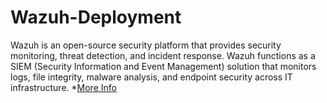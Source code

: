 # Wazuh-Deployment

Wazuh is an open-source security platform that provides security monitoring, threat detection, and incident response. Wazuh functions as a SIEM (Security Information and Event Management) solution that monitors logs, file integrity, malware analysis, and endpoint security across IT infrastructure. *[More Info]([https://github.com/DataTalksClub/data-engineering-zoomcamp](https://documentation.wazuh.com/current/getting-started/index.html))


